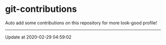 # git-contributions

Auto add some contributions on this repository for more look-good profile!

---

Update at 2020-02-29 04:59:02
